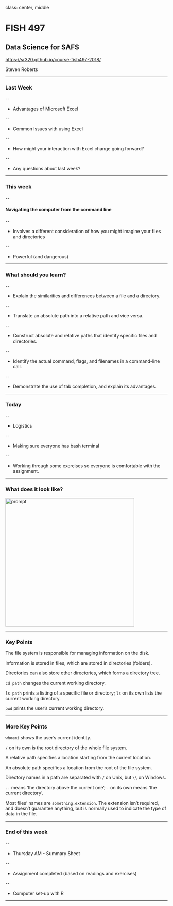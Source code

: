 class: center, middle

# FISH 497
## Data Science for SAFS


https://sr320.github.io/course-fish497-2018/


Steven Roberts



---

### Last Week 
--

- Advantages of Microsoft Excel

--

- Common Issues with using Excel

--

- How might your interaction with Excel change going forward?


--

- Any questions about last week?






---

### This week 
--

#### Navigating the computer from the command line

--

- Involves a different consideration of how you might imagine your files and directories

--

- Powerful (and dangerous)




---

### What should you learn?

--

- Explain the similarities and differences between a file and a directory.

--

- Translate an absolute path into a relative path and vice versa.

--

- Construct absolute and relative paths that identify specific files and directories.

--

- Identify the actual command, flags, and filenames in a command-line call.

--

- Demonstrate the use of tab completion, and explain its advantages.




---

### Today

--

- Logistics

--

- Making sure everyone has bash terminal

--

- Working through some exercises so everyone is comfortable with the assignment.





---
### What does it look like? 


<img src="https://d.pr/i/ROcJr9+" alt="prompt" height=400>




---

### Key Points

The file system is responsible for managing information on the disk.

Information is stored in files, which are stored in directories (folders).

Directories can also store other directories, which forms a directory tree.

`cd path` changes the current working directory.

`ls path` prints a listing of a specific file or directory; `ls` on its own lists the current working directory.

`pwd` prints the user’s current working directory.



---

### More Key Points

`whoami` shows the user’s current identity.

`/` on its own is the root directory of the whole file system.

A relative path specifies a location starting from the current location.

An absolute path specifies a location from the root of the file system.

Directory names in a path are separated with `/` on Unix, but `\\` on Windows.

`..` means ‘the directory above the current one’; `.` on its own means ‘the current directory’.

Most files’ names are `something.extension`. The extension isn’t required, and doesn’t guarantee anything, but is normally used to indicate the type of data in the file.

---



### End of this week

--

- Thursday AM - Summary Sheet

--

- Assignment completed (based on readings and exercises)

--

- Computer set-up with R




---
